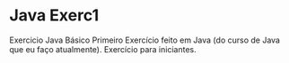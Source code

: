 # Java Exerc1
 Exercicio Java Básico
Primeiro Exercício feito em Java (do curso de Java que eu faço atualmente). 
Exercício para iniciantes.
